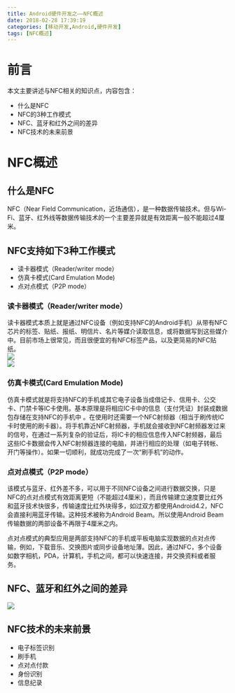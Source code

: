 ```yaml
---
title: Android硬件开发之——NFC概述
date: 2018-02-28 17:39:19
categories: [移动开发,Android,硬件开发]
tags: [NFC概述]
---
```

# 前言  
本文主要讲述与NFC相关的知识点，内容包含：  

- 什么是NFC
- NFC的3种工作模式
- NFC、蓝牙和红外之间的差异
- NFC技术的未来前景

<!--more-->   

# NFC概述 

## 什么是NFC  
NFC（Near Field Communication，近场通信），是一种数据传输技术。但与Wi-Fi、蓝牙、红外线等数据传输技术的一个主要差异就是有效距离一般不能超过4厘米。   

## NFC支持如下3种工作模式  
- 读卡器模式（Reader/writer mode）
- 仿真卡模式(Card Emulation Mode)
- 点对点模式（P2P mode）

### 读卡器模式（Reader/writer mode）
读卡器模式本质上就是通过NFC设备（例如支持NFC的Android手机）从带有NFC芯片的标签、贴纸、报纸、明信片、名片等媒介读取信息，或将数据写到这些媒介中。目前市场上很常见，而且很便宜的有NFC标签产品，以及更简易的NFC贴纸。  
![][1]    
![][2]    
### 仿真卡模式(Card Emulation Mode)  
仿真卡模式就是将支持NFC的手机或其它电子设备当成借记卡、信用卡、公交卡、门禁卡等IC卡使用。基本原理是将相应IC卡中的信息（支付凭证）封装成数据包存储在支持NFC的手机中 。在使用时还需要一个NFC射频器（相当于刷传统IC卡时使用的刷卡器）。将手机靠近NFC射频器，手机就会接收到NFC射频器发过来的信号，在通过一系列复杂的验证后，将IC卡的相应信息传入NFC射频器，最后这些IC卡数据会传入NFC射频器连接的电脑，并进行相应的处理（如电子转帐、开门等操作）。如果一切顺利，就成功完成了一次“刷手机”的动作。
  
### 点对点模式（P2P mode）
该模式与蓝牙、红外差不多，可以用于不同NFC设备之间进行数据交换，只是NFC的点对点模式有效距离更短（不能超过4厘米），而且传输建立速度要比红外和蓝牙技术快很多，传输速度比红外块得多，如过双方都使用Android4.2，NFC会直接利用蓝牙传输。这种技术被称为Android Beam。所以使用Android Beam传输数据的两部设备不再限于4厘米之内。
     
点对点模式的典型应用是两部支持NFC的手机或平板电脑实现数据的点对点传输，例如，下载音乐、交换图片或同步设备地址薄。因此，通过NFC，多个设备如数字相机，PDA，计算机，手机之间，都可以快速连接，并交换资料或者服务。
  

## NFC、蓝牙和红外之间的差异  
![][3]  
## NFC技术的未来前景  

- 电子标签识别
- 刷手机
- 点对点付款
- 身份识别
- 信息纪录



[1]: http://p4ub8kcva.bkt.clouddn.com/nfc-tag.png
[2]: http://p4ub8kcva.bkt.clouddn.com/nfc-sticker.png
[3]: http://p4ub8kcva.bkt.clouddn.com/nfc-bluetooth-diff.png
